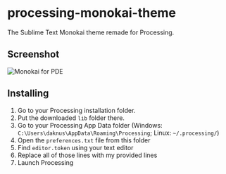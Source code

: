 # processing-monokai-theme

The Sublime Text Monokai theme remade for Processing.

## Screenshot

![Monokai for PDE](https://raw.githubusercontent.com/liquid600pgm/processing-monokai-theme/master/theme/screenshot.png)

## Installing

1. Go to your Processing installation folder.
2. Put the downloaded `lib` folder there.
3. Go to your Processing App Data folder (Windows: `C:\Users\daknus\AppData\Roaming\Processing`; Linux: `~/.processing/`)
4. Open the `preferences.txt` file from this folder
5. Find `editor.token` using your text editor
6. Replace all of those lines with my provided lines
7. Launch Processing
